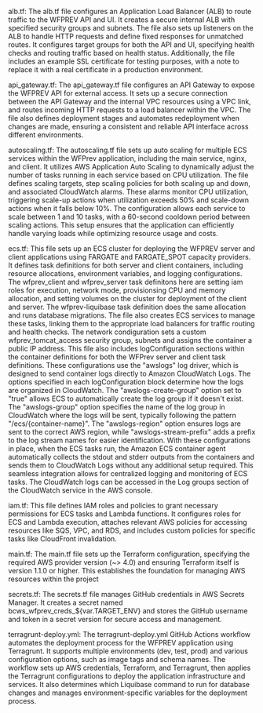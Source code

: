 alb.tf:
The alb.tf file configures an Application Load Balancer (ALB) to route traffic to the WFPREV API and UI. It creates a secure internal ALB with specified security groups and subnets. The file also sets up listeners on the ALB to handle HTTP requests and define fixed responses for unmatched routes. It configures target groups for both the API and UI, specifying health checks and routing traffic based on health status. Additionally, the file includes an example SSL certificate for testing purposes, with a note to replace it with a real certificate in a production environment.

api_gateway.tf: 
The api_gateway.tf file configures an API Gateway to expose the WFPREV API for external access. It sets up a secure connection between the API Gateway and the internal VPC resources using a VPC link, and routes incoming HTTP requests to a load balancer within the VPC. The file also defines deployment stages and automates redeployment when changes are made, ensuring a consistent and reliable API interface across different environments.

autoscaling.tf:
The autoscaling.tf file sets up auto scaling for multiple ECS services within the WFPrev application, including the main service, nginx, and client. It utilizes AWS Application Auto Scaling to dynamically adjust the number of tasks running in each service based on CPU utilization. The file defines scaling targets, step scaling policies for both scaling up and down, and associated CloudWatch alarms. These alarms monitor CPU utilization, triggering scale-up actions when utilization exceeds 50% and scale-down actions when it falls below 10%. The configuration allows each service to scale between 1 and 10 tasks, with a 60-second cooldown period between scaling actions. This setup ensures that the application can efficiently handle varying loads while optimizing resource usage and costs.

ecs.tf:
This file sets up an ECS cluster for deploying the WFPREV server and client applications using FARGATE and FARGATE_SPOT capacity providers. It defines task definitions for both server and client containers, including resource allocations, environment variables, and logging configurations. The wfprev_client and wfprev_server task definitons here are setting iam roles for execution, network mode, provisionsing CPU and memory allocation, and setting volumes on the cluster for deployment of the client and server. The wfprev-liquibase task definition does the same allocation and runs database migrations. The file also creates ECS services to manage these tasks, linking them to the appropriate load balancers for traffic routing and health checks. The network condiguration sets a custom wfprev_tomcat_access security group, subnets and assigns the container a public IP address. This file also includes logConfiguration sections within the container definitions for both the WFPrev server and client task definitions. These configurations use the "awslogs" log driver, which is designed to send container logs directly to Amazon CloudWatch Logs. The options specified in each logConfiguration block determine how the logs are organized in CloudWatch. The "awslogs-create-group" option set to "true" allows ECS to automatically create the log group if it doesn't exist. The "awslogs-group" option specifies the name of the log group in CloudWatch where the logs will be sent, typically following the pattern "/ecs/{container-name}". The "awslogs-region" option ensures logs are sent to the correct AWS region, while "awslogs-stream-prefix" adds a prefix to the log stream names for easier identification. With these configurations in place, when the ECS tasks run, the Amazon ECS container agent automatically collects the stdout and stderr outputs from the containers and sends them to CloudWatch Logs without any additional setup required. This seamless integration allows for centralized logging and monitoring of ECS tasks. The CloudWatch logs can be accessed in the Log groups section of the CloudWatch service in the AWS console.

iam.tf:
This file defines IAM roles and policies to grant necessary permissions for ECS tasks and Lambda functions. It configures roles for ECS and Lambda execution, attaches relevant AWS policies for accessing resources like SQS, VPC, and RDS, and includes custom policies for specific tasks like CloudFront invalidation.

main.tf:
The main.tf file sets up the Terraform configuration, specifying the required AWS provider version (~> 4.0) and ensuring Terraform itself is version 1.1.0 or higher. This establishes the foundation for managing AWS resources within the project

secrets.tf:
The secrets.tf file manages GitHub credentials in AWS Secrets Manager. It creates a secret named bcws_wfprev_creds_${var.TARGET_ENV} and stores the GitHub username and token in a secret version for secure access and management.

terragrunt-deploy.yml:
The terragrunt-deploy.yml GitHub Actions workflow automates the deployment process for the WFPREV application using Terragrunt. It supports multiple environments (dev, test, prod) and various configuration options, such as image tags and schema names. The workflow sets up AWS credentials, Terraform, and Terragrunt, then applies the Terragrunt configurations to deploy the application infrastructure and services. It also determines which Liquibase command to run for database changes and manages environment-specific variables for the deployment process.